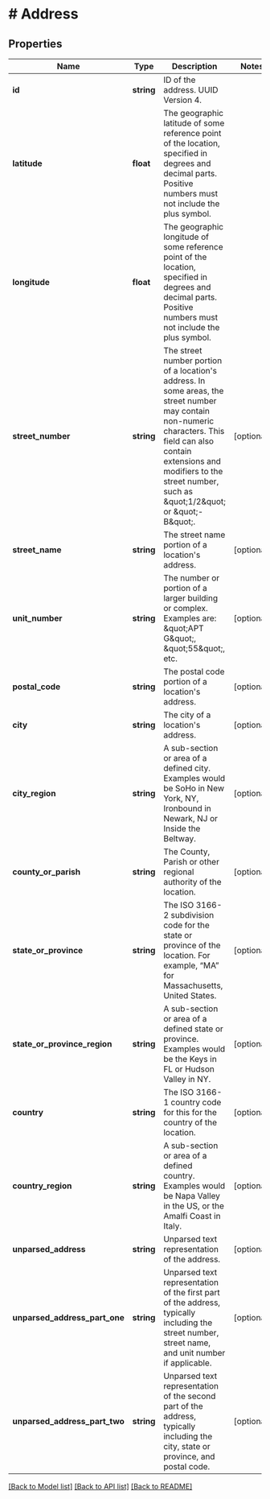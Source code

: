 # # Address

## Properties

Name | Type | Description | Notes
------------ | ------------- | ------------- | -------------
**id** | **string** | ID of the address. UUID Version 4. |
**latitude** | **float** | The geographic latitude of some reference point of the location, specified in degrees and decimal parts. Positive numbers must not include the plus symbol. |
**longitude** | **float** | The geographic longitude of some reference point of the location, specified in degrees and decimal parts. Positive numbers must not include the plus symbol. |
**street_number** | **string** | The street number portion of a location&#39;s address. In some areas, the street number may contain non-numeric characters. This field can also contain extensions and modifiers to the street number, such as \&quot;1/2\&quot; or \&quot;-B\&quot;. | [optional]
**street_name** | **string** | The street name portion of a location&#39;s address. | [optional]
**unit_number** | **string** | The number or portion of a larger building or complex. Examples are: \&quot;APT G\&quot;, \&quot;55\&quot;, etc. | [optional]
**postal_code** | **string** | The postal code portion of a location&#39;s address. | [optional]
**city** | **string** | The city of a location&#39;s address. | [optional]
**city_region** | **string** | A sub-section or area of a defined city. Examples would be SoHo in New York, NY, Ironbound in Newark, NJ or Inside the Beltway. | [optional]
**county_or_parish** | **string** | The County, Parish or other regional authority of the location. | [optional]
**state_or_province** | **string** | The ISO 3166-2 subdivision code for the state or province of the location. For example, “MA” for Massachusetts, United States. | [optional]
**state_or_province_region** | **string** | A sub-section or area of a defined state or province. Examples would be the Keys in FL or Hudson Valley in NY. | [optional]
**country** | **string** | The ISO 3166-1 country code for this for the country of the location. | [optional]
**country_region** | **string** | A sub-section or area of a defined country. Examples would be Napa Valley in the US, or the Amalfi Coast in Italy. | [optional]
**unparsed_address** | **string** | Unparsed text representation of the address. | [optional]
**unparsed_address_part_one** | **string** | Unparsed text representation of the first part of the address, typically including the street number, street name, and unit number if applicable. | [optional]
**unparsed_address_part_two** | **string** | Unparsed text representation of the second part of the address, typically including the city, state or province, and postal code. | [optional]

[[Back to Model list]](../../README.md#models) [[Back to API list]](../../README.md#endpoints) [[Back to README]](../../README.md)
